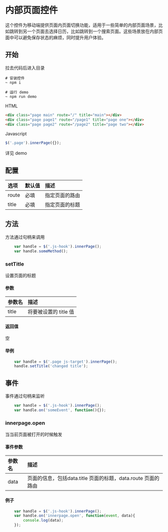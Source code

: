 # 内部页面控件

这个控件为移动端提供页面内页面切换功能，适用于一些简单的内部页面场景，比如跳转到另一个页面去选择日历，比如跳转到一个搜索页面。这些场景放在内部页面中可以避免保存状态的麻烦，同时提升用户体验。

## 开始

拉去代码后进入目录

```
# 安装控件
~ npm i

# 运行 demo
~ npm run demo
```

HTML

```html
<div class="page main" route="/" title="main"></div>
<div class="page page1" route="/page1" title="page one"></div>
<div class="page page2" route="/page2" title="page two"></div>
```

Javascript

```javascript
$('.page').innerPage({});
```

详见 demo

## 配置

|选项     |默认值    |描述     |
|:--------|:-------- |:--------|
|route  |必填       |指定页面的路由|
|title  |必填       |指定页面的标题|


## 方法

方法通过句柄来调用

```javascript
    var handle = $('.js-hook').innerPage();
    var handle.someMethod();
```

### setTitle

设置页面的标题

#### 参数

|参数名|描述|
|---|:---|
|title |将要被设置的 title 值|

#### 返回值

空

#### 举例

```javascript
    var handle = $('.page js-target').innerPage();
    handle.setTitle('changed title');
```


## 事件

事件通过句柄来监听

```javascript
    var handle = $('.js-hook').innerPage();
    var handle.on('someEvent', function(){});
```

### innerpage.open 

当当前页面被打开的时候触发

#### 事件参数

|参数名|描述|
|:---|:---|
|data|页面的信息，包括data.title 页面的标题，data.route 页面的路由|


#### 例子

```javascript
    var handle = $('.js-hook').innerPage();
    var handle.on('innerpage.open', function(event, data){
        console.log(data);
    });
```
